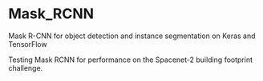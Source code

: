 # Mask_RCNN
Mask R-CNN for object detection and instance segmentation on Keras and TensorFlow

Testing Mask RCNN for performance on the Spacenet-2 building footprint challenge.
